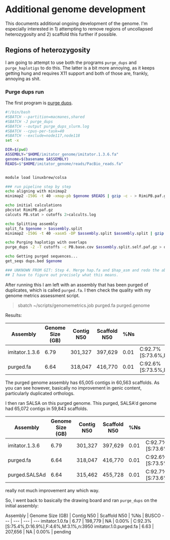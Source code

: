 # Additional genome development

This documents additional ongoing development of the genome. I'm especially interested in 1) attempting to remove regions of uncollapsed heterozygosity and 2) scaffold this further if possible.

## Regions of heterozygosity

I am going to attempt to use both the programs `purge_dups` and `purge_haplotigs` to do this. The latter is a bit more annoying, as it keeps getting hung and requires X11 support and both of those are, frankly, annoying as shit.

### Purge dups run

The first program is [purge dups](https://github.com/dfguan/purge_dups).

```bash
#!/bin/bash
#SBATCH --partition=macmanes,shared
#SBATCH -J purge_dups
#SBATCH --output purge_dups_slurm.log
#SBATCH --cpus-per-task=40
#SBATCH --exclude=node117,node118
set -x

DIR=$(pwd)
ASSEMBLY="$HOME/imitator_genome/imitator.1.3.6.fa"
genome=$(basename $ASSEMBLY)
READS=$"$HOME/imitator_genome/reads/PacBio_reads.fa"


module load linuxbrew/colsa

### run pipeline step by step
echo aligning with minimap2
minimap2 -I50G -t 40 -xmap-pb $genome $READS | gzip -c - > RimiPB.paf.gz

echo initial calculations
pbcstat RimiPB.paf.gz
calcuts PB.stat > cutoffs 2>calcults.log

echo Splitting assembly
split_fa $genome > $assembly.split
minimap2 -I50G -t 40 -xasm5 -DP $assembly.split $assembly.split | gzip -c - > $assembly.split.self.paf.gz

echo Purging haplotigs with overlaps
purge_dups -2 -T cutoffs -c PB.base.cov $assembly.split.self.paf.gz > dups.bed 2> purge_dups.log

echo Getting purged sequences...
get_seqs dups.bed $genome

### UNKNOWN FROM GIT: Step 4. Merge hap.fa and $hap_asm and redo the above steps to get a decent haplotig set.
## I have to figure out precisely what this means.
```

After running this I am left with an assembly that has been purged of duplicates, which is called `purged.fa`. I then check the quality with my genome metrics assessment script.

> sbatch ~/scripts/genomemetrics.job purged.fa purged.genome

Results:

Assembly | Genome Size (GB) | Contig N50 | Scaffold N50 | %Ns | BUSCO 
--- | --- | --- | --- | --- | ---
imitator.1.3.6 | 6.79 | 301,327 | 397,629 | 0.01 | C:92.7%[S:73.6%,D:19.1%],F:4.3%,M:3.0%,n:3950
purged.fa | 6.64 | 318,047 | 416,770 | 0.01 | C:92.6%[S:73.5%,D:19.1%],F:4.3%,M:3.1%,n:3950

The purged genome assembly has 65,005 contigs in 60,563 scaffolds. As you can see however, basically no improvement in genic content, particularly duplicated orthologs.

I then ran SALSA on this purged genome. This purged, SALSA'd genome had 65,072 contigs in 59,843 scaffolds.

Assembly | Genome Size (GB) | Contig N50 | Scaffold N50 | %Ns | BUSCO 
--- | --- | --- | --- | --- | ---
imitator.1.3.6 | 6.79 | 301,327 | 397,629 | 0.01 | C:92.7%[S:73.6%,D:19.1%],F:4.3%,M:3.0%,n:3950
purged.fa | 6.64 | 318,047 | 416,770 | 0.01 | C:92.6%[S:73.5%,D:19.1%],F:4.3%,M:3.1%,n:3950
purged.SALSAd | 6.64 | 315,462 | 455,728 | 0.01 | C:92.7%[S:73.6%,D:19.1%],F:4.3%,M:3.0%,n:3950

really not much improvement any which way.

So, I went back to basically the drawing board and ran `purge_dups` on the initial assembly:


Assembly | Genome Size (GB) | Contig N50 | Scaffold N50 | %Ns | BUSCO 
--- | --- | --- | ---
imitator.1.0.fa | 6.77 | 198,779 | NA | 0.00% | C:92.3%[S:75.4%,D:16.9%],F:4.6%,M:3.1%,n:3950
imitator.1.0.purged.fa | 6.63 | 207,656 | NA | 0.00% | pending
